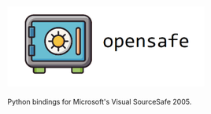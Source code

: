<img width=400 src="https://github.com/cswartzvi/opensafe/blob/main/assests/logo.png"><br/>
--------------
Python bindings for Microsoft's Visual SourceSafe 2005.
